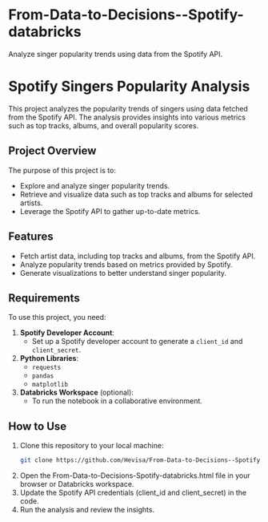 # From-Data-to-Decisions--Spotify-databricks
Analyze singer popularity trends using data from the Spotify API.

# Spotify Singers Popularity Analysis
This project analyzes the popularity trends of singers using data fetched from the Spotify API. The analysis provides insights into various metrics such as top tracks, albums, and overall popularity scores.

## Project Overview
The purpose of this project is to:
- Explore and analyze singer popularity trends.
- Retrieve and visualize data such as top tracks and albums for selected artists.
- Leverage the Spotify API to gather up-to-date metrics.

## Features
- Fetch artist data, including top tracks and albums, from the Spotify API.
- Analyze popularity trends based on metrics provided by Spotify.
- Generate visualizations to better understand singer popularity.


##  Requirements
To use this project, you need:
1. **Spotify Developer Account**:
   - Set up a Spotify developer account to generate a `client_id` and `client_secret`.
2. **Python Libraries**:
   - `requests`
   - `pandas`
   - `matplotlib`
3. **Databricks Workspace** (optional):
   - To run the notebook in a collaborative environment.


## How to Use
1. Clone this repository to your local machine:
   ```bash
   git clone https://github.com/Hevisa/From-Data-to-Decisions--Spotify-databricks.git
2. Open the From-Data-to-Decisions-Spotify-databricks.html file in your browser or Databricks workspace.
3. Update the Spotify API credentials (client_id and client_secret) in the code.
4. Run the analysis and review the insights.

